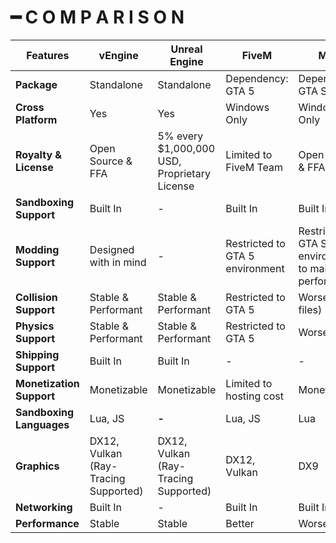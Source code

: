 # ━ C O M P A R I S O N

| Features                 | vEngine                              | Unreal Engine                                | FiveM                           | MTA                                                      |
| ------------------------ | ------------------------------------ | -------------------------------------------- | ------------------------------- | -------------------------------------------------------- |
| **Package**              | Standalone                           | Standalone                                   | Dependency: GTA 5               | Dependency: GTA SA                                       |
| **Cross Platform**       | Yes                                  | Yes                                          | Windows Only                    | Windows Only                                             |
| **Royalty & License**    | Open Source & FFA                    | 5% every $1,000,000 USD, Proprietary License | Limited to FiveM Team           | Open Source & FFA                                        |
| **Sandboxing Support**   | Built In                             | -                                            | Built In                        | Built In                                                 |
| **Modding Support**      | Designed with in mind                | -                                            | Restricted to GTA 5 environment | Restricted to GTA SA environment to maintain performance |
| **Collision Support**    | Stable & Performant                  | Stable & Performant                          | Restricted to GTA 5             | Worse (.col files)                                       |
| **Physics Support**      | Stable & Performant                  | Stable & Performant                          | Restricted to GTA 5             | Worse                                                    |
| **Shipping Support**     | Built In                             | Built In                                     | -                               | -                                                        |
| **Monetization Support** | Monetizable                          | Monetizable                                  | Limited to hosting cost         | Monetizable                                              |
| **Sandboxing Languages** | Lua, JS                              | **-**                                        | Lua, JS                         | Lua                                                      |
| **Graphics**             | DX12, Vulkan (Ray-Tracing Supported) | DX12, Vulkan (Ray-Tracing Supported)         | DX12, Vulkan                    | DX9                                                      |
| **Networking**           | Built In                             | -                                            | Built In                        | Built In                                                 |
| **Performance**          | Stable                               | Stable                                       | Better                          | Worse                                                    |
